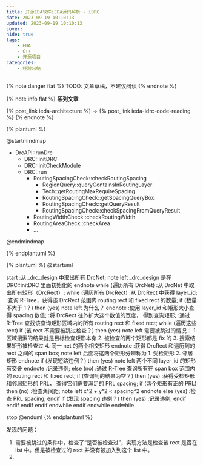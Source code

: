 ```yaml
---
title: 开源EDA软件iEDA源码解析 - iDRC
date: 2023-09-19 10:10:13
updated: 2023-09-19 10:10:13
cover:
hide: true
tags:
    - EDA
    - C++
    - 开源项目
categories:
    - 经验总结
---
```


{% note danger flat %}
TODO: 文章草稿，不建议阅读
{% endnote %}

{% note info flat %}
**系列文章**

{% post_link ieda-architecture %}
-> {% post_link ieda-idrc-code-reading %}
{% endnote %}

{% plantuml %}

@startmindmap

<style>
  node {
    BackGroundColor white
  }
</style>

* DrcAPI::runDrc
  * DRC::initDRC
  * DRC::initCheckModule
  * DRC::run
    * RoutingSpacingCheck::checkRoutingSpacing
      * RegionQuery::queryContainsInRoutingLayer
      * Tech::getRoutingMaxRequireSpacing
      * RoutingSpacingCheck::getSpacingQueryBox
      * RoutingSpacingCheck::getQueryResult
      * RoutingSpacingCheck::checkSpacingFromQueryResult
    * RoutingWidthCheck::checkRoutingWidth
    * RoutingAreaCheck::checkArea
    * ...

@endmindmap

{% endplantuml %}

{% plantuml %}
@startuml

start
:从 _drc_design 中取出所有 DrcNet;
note left
  _drc_design 是在 DRC::initDRC 里面初始化的
endnote
while (遍历所有 DrcNet)
  :从 DrcNet 中取出所有矩形（DrcRect）;
  while (遍历所有 DrcRect)
    :从 DrcRect 中获得 layer_id;
    :查询 R-Tree，获得该 DrcRect 范围内
    routing rect 和 fixed rect 的数量;
    if (数量不大于 1？) then (yes)
      note left
        为什么？
      endnote
      :使用 layer_id 和矩形大小查得 spacing 数值;
      :将 DrcRect 往外扩大这个数值的宽度，
      得到查询矩形;
      :通过 R-Tree 查找该查询矩形区域内的所有
      routing rect 和 fixed rect;
      while (遍历这些 rect)
        if (该 rect 不需要被跳过检查？) then (yes)
          note left
            需要被跳过的情况：
            1. 区域搜索的结果就是目标检查矩形本身
            2. 被检查的两个矩形都是 fix 的
            3. 搜索结果矩形被检查过
            4. 同一 net 的两个相交矩形
          endnote
          :获得 DrcRect 和遍历到的 rect 之间的 span box;
          note left
            后面将这两个矩形分辨称为
            1. 受检矩形
            2. 邻居矩形
          endnote
          if (发现短路违例？) then (yes)
            note left
              两个不同 layer_id 的矩形有交叠
            endnote
            :记录违例;
          else (no)
            :通过 R-Tree 查询所有在 span box 范围内的
            routing rect 和 fixed rect;
            if (查询到的结果为空？) then (yes)
              :获得受检矩形和邻居矩形的 PRL，
              查得它们需要满足的 PRL spacing;
              if (两个矩形有正的 PRL) then (no)
                :检查角间距;
                note left
                  x^2 + y^2 < spacing^2
                endnote
              else (yes)
                :检查 PRL spacing;
              endif
              if (发现 spacing 违例？) then (yes)
                :记录违例;
              endif
            endif
          endif
        endif
      endwhile
    endif
  endwhile
endwhile

stop
@enduml
{% endplantuml %}

发现的问题：
1. 需要被跳过的条件中，检查了“是否被检查过”，实现方法是检查该 rect 是否在 list 中。但是被检查过的 rect 并没有被加入到这个 list 中。
2. 
